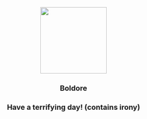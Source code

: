 <p align="center">
    <img src="https://raw.githubusercontent.com/PokeAPI/sprites/master/sprites/pokemon/525.png" width="150" height="150">
</p>
<h3 align="center"> <b>Boldore</b></h3>
<h3 align="center">Have a terrifying day! (contains irony)</h3>
